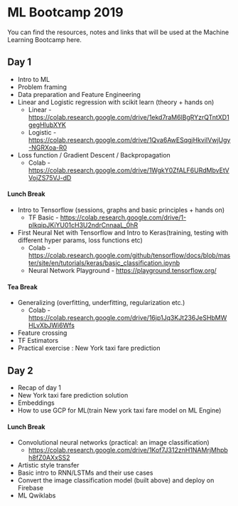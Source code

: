 # ML Bootcamp 2019

You can find the resources, notes and links that will be used at the Machine Learning Bootcamp here.

## Day 1
* Intro to ML
* Problem framing
* Data preparation and Feature Engineering
* Linear and Logistic regression with scikit learn (theory + hands on)
    * Linear - https://colab.research.google.com/drive/1ekd7raM6lBgRYzrQTntXD1gegHlubXYK
    * Logistic - https://colab.research.google.com/drive/1Qva6AwESqgjHkviIVwjUgy-NGRXoa-R0
* Loss function / Gradient Descent / Backpropagation
    * Colab - https://colab.research.google.com/drive/1WgkY0ZfALF6URdMbvEtVVojZS75VJ-dD
#### Lunch Break 
* Intro to Tensorflow (sessions, graphs and basic principles + hands on)
   * TF Basic - https://colab.research.google.com/drive/1-pIkqipJKiYU01cH3U2ndrCnnaaL_0hR
* First Neural Net with Tensorflow and Intro to Keras(training, testing with different hyper params, loss functions etc)
   * Colab - https://colab.research.google.com/github/tensorflow/docs/blob/master/site/en/tutorials/keras/basic_classification.ipynb
   * Neural Network Playground - https://playground.tensorflow.org/
#### Tea Break 
* Generalizing (overfitting, underfitting, regularization etc.)
    * Colab - https://colab.research.google.com/drive/16jp1Jq3KJt236JeSHbMWHLvXbJWi6Wfs
* Feature crossing
* TF Estimators
* Practical exercise : New York taxi fare prediction

## Day 2
* Recap of day 1
* New York taxi fare prediction solution
* Embeddings
* How to use GCP for ML(train New york taxi fare model on ML Engine)
#### Lunch Break 
* Convolutional neural networks (practical: an image classification)
    * https://colab.research.google.com/drive/1Kof7J312znH1NAMrjMhpbh8fZ0AXxSS2
* Artistic style transfer
* Basic intro to RNN/LSTMs and their use cases
* Convert the image classification model (built above) and deploy on Firebase
* ML Qwiklabs
